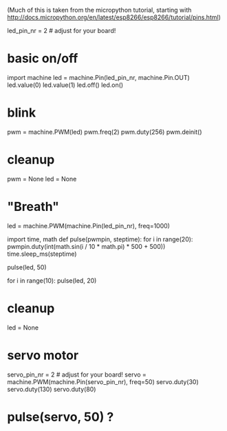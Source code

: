 (Much of this is taken from the micropython tutorial, starting with
http://docs.micropython.org/en/latest/esp8266/esp8266/tutorial/pins.html)

led_pin_nr = 2 # adjust for your board!


# basic on/off
import machine
led = machine.Pin(led_pin_nr, machine.Pin.OUT)
led.value(0)
led.value(1)
led.off()
led.on()


# blink
pwm = machine.PWM(led)
pwm.freq(2)
pwm.duty(256)
pwm.deinit()


# cleanup
pwm = None
led = None


# "Breath"
led = machine.PWM(machine.Pin(led_pin_nr), freq=1000)

import time, math
def pulse(pwmpin, steptime):
    for i in range(20):
        pwmpin.duty(int(math.sin(i / 10 * math.pi) * 500 + 500))
        time.sleep_ms(steptime)

pulse(led, 50)

for i in range(10):
    pulse(led, 20)

# cleanup
led = None

# servo motor
servo_pin_nr = 2 # adjust for your board!
servo = machine.PWM(machine.Pin(servo_pin_nr), freq=50)
servo.duty(30)
servo.duty(130)
servo.duty(80)

# pulse(servo, 50) ?


